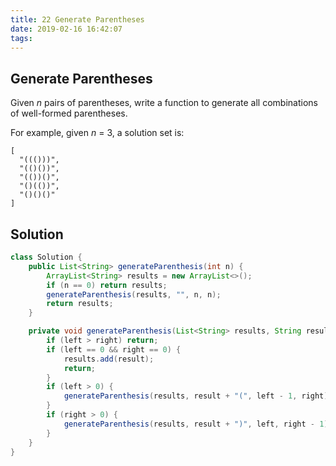 ```yaml
---
title: 22 Generate Parentheses
date: 2019-02-16 16:42:07
tags:
---
```


## Generate Parentheses

Given *n* pairs of parentheses, write a function to generate all combinations of well-formed parentheses.

For example, given *n* = 3, a solution set is:

```
[
  "((()))",
  "(()())",
  "(())()",
  "()(())",
  "()()()"
]
```

## Solution

```java
class Solution {
    public List<String> generateParenthesis(int n) {
        ArrayList<String> results = new ArrayList<>();
        if (n == 0) return results;
        generateParenthesis(results, "", n, n);
        return results;
    }

    private void generateParenthesis(List<String> results, String result, int left, int right) {
        if (left > right) return;
        if (left == 0 && right == 0) {
            results.add(result);
            return;
        }
        if (left > 0) {
            generateParenthesis(results, result + "(", left - 1, right);
        }
        if (right > 0) {
            generateParenthesis(results, result + ")", left, right - 1);
        }
    }
}
```

